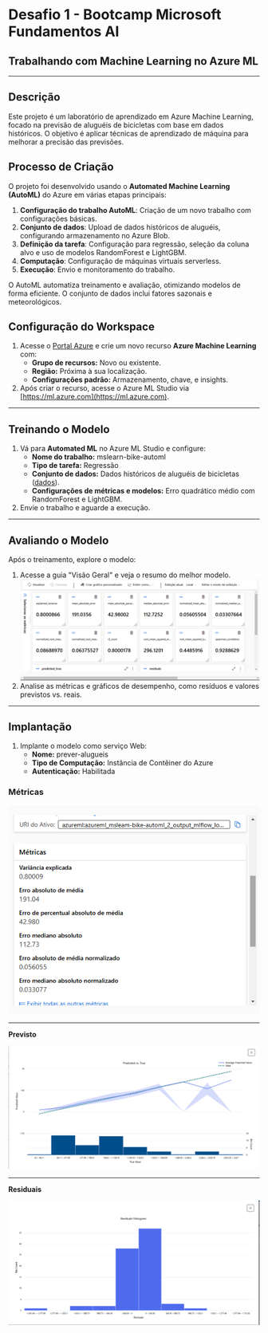 # Desafio 1 - Bootcamp Microsoft Fundamentos AI

## Trabalhando com Machine Learning no Azure ML

---

## Descrição

Este projeto é um laboratório de aprendizado em Azure Machine Learning, focado na previsão de aluguéis de bicicletas com base em dados históricos. O objetivo é aplicar técnicas de aprendizado de máquina para melhorar a precisão das previsões.

## Processo de Criação

O projeto foi desenvolvido usando o **Automated Machine Learning (AutoML)** do Azure em várias etapas principais:

1. **Configuração do trabalho AutoML**: Criação de um novo trabalho com configurações básicas.
2. **Conjunto de dados**: Upload de dados históricos de aluguéis, configurando armazenamento no Azure Blob.
3. **Definição da tarefa**: Configuração para regressão, seleção da coluna alvo e uso de modelos RandomForest e LightGBM.
4. **Computação**: Configuração de máquinas virtuais serverless.
5. **Execução**: Envio e monitoramento do trabalho.

O AutoML automatiza treinamento e avaliação, otimizando modelos de forma eficiente. O conjunto de dados inclui fatores sazonais e meteorológicos.

## Configuração do Workspace

1. Acesse o [Portal Azure](https://portal.azure.com) e crie um novo recurso **Azure Machine Learning** com:
   - **Grupo de recursos:** Novo ou existente.
   - **Região:** Próxima à sua localização.
   - **Configurações padrão:** Armazenamento, chave, e insights.
2. Após criar o recurso, acesse o Azure ML Studio via [https://ml.azure.com](https://ml.azure.com).

---

## Treinando o Modelo

1. Vá para **Automated ML** no Azure ML Studio e configure:
   - **Nome do trabalho:** mslearn-bike-automl
   - **Tipo de tarefa:** Regressão
   - **Conjunto de dados:** Dados históricos de aluguéis de bicicletas ([dados](https://aka.ms/bike-rentals)).
   - **Configurações de métricas e modelos:** Erro quadrático médio com RandomForest e LightGBM.
2. Envie o trabalho e aguarde a execução.

---

## Avaliando o Modelo

Após o treinamento, explore o modelo:

1. Acesse a guia "Visão Geral" e veja o resumo do melhor modelo.
   ![Alt text](assets/prints/imagem-modelo.png)
2. Analise as métricas e gráficos de desempenho, como resíduos e valores previstos vs. reais.

---

## Implantação

1. Implante o modelo como serviço Web:
   - **Nome:** prever-alugueis
   - **Tipo de Computação:** Instância de Contêiner do Azure
   - **Autenticação:** Habilitada

### Métricas

![Alt text](assets/prints/imagem-metricas.png)

---

**Previsto**

![Alt text](assets/prints/imagem-previsto.png)

---

**Residuais**

![Alt text](assets/prints/imagem-residuais.png)
